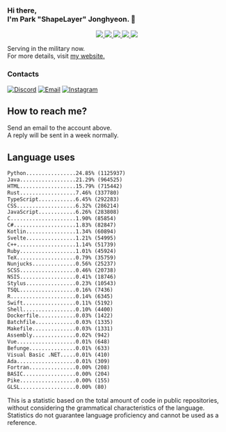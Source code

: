 ### Hi there, <br>I'm Park "ShapeLayer" Jonghyeon. 👋
<p align="center">
    <a href="#" aria-label="Github">
        <img src="https://img.shields.io/badge/since-2015-black?logo=github&logoColor=white">
    </a>
    <a href="https://jonghyeon.me" aria-label="notion">
        <img src="https://img.shields.io/badge/meet%20at%20jonghyeon.me!-white">
    </a>
    <a href="https://blog.jonghyeon.me" aria-label="velog.io">
        <img src="https://img.shields.io/badge/blog-blog.jonghyeon.me-20C997">
    </a>
    <a href="https://www.credly.com/users/jonghyeon/" aria-label="credly">
        <img src="https://img.shields.io/badge/credly-jonghyeon-FF6B00?logo=credly&logoColor=white">
    </a>
    <a href="https://solved.ac/profile/belline0124" aria-label="solved.ac">
        <img src="https://mazassumnida.wtf/api/mini/generate_badge?boj=belline0124">
    </a>
</p>

Serving in the military now.  
For more details, visit [my website.](https://jonghyeon.me)

### Contacts
 [![Discord](https://img.shields.io/badge/Discord-박종현%238176-7289DA?logo=discord&logoColor=white)](#)
 [![Email](https://img.shields.io/badge/Email-me@jonghyeon.me-EA4335?logo=gmail&logoColor=white)](mailto:me@jonghyeon.me)
 [![Instagram](https://img.shields.io/badge/Instagram-@__jong.hyeon__-DB2973?logo=instagram&logoColor=white)](https://www.instagram.com/__jong.hyeon__)

## How to reach me?
Send an email to the account above.  
A reply will be sent in a week normally.

## Language uses
```txt
Python................24.85% (1125937)
Java..................21.29% (964525)
HTML..................15.79% (715442)
Rust..................7.46% (337780)
TypeScript............6.45% (292283)
CSS...................6.32% (286214)
JavaScript............6.26% (283808)
C.....................1.90% (85854)
C#....................1.83% (82847)
Kotlin................1.34% (60894)
Svelte................1.21% (54995)
C++...................1.14% (51739)
Ruby..................1.01% (45924)
TeX...................0.79% (35759)
Nunjucks..............0.56% (25237)
SCSS..................0.46% (20738)
NSIS..................0.41% (18746)
Stylus................0.23% (10543)
TSQL..................0.16% (7436)
R.....................0.14% (6345)
Swift.................0.11% (5192)
Shell.................0.10% (4400)
Dockerfile............0.03% (1422)
Batchfile.............0.03% (1335)
Makefile..............0.03% (1331)
Assembly..............0.02% (942)
Vue...................0.01% (648)
Befunge...............0.01% (633)
Visual Basic .NET.....0.01% (410)
Ada...................0.01% (309)
Fortran...............0.00% (208)
BASIC.................0.00% (204)
Pike..................0.00% (155)
GLSL..................0.00% (80)

```

This is a statistic based on the total amount of code in public repositories, without considering the grammatical characteristics of the language.  
Statistics do not guarantee language proficiency and cannot be used as a reference.
